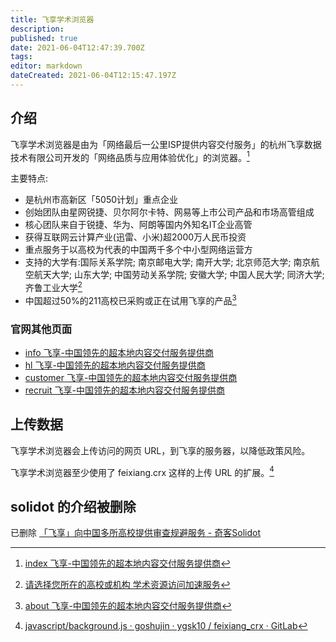 ```yaml
---
title: 飞享学术浏览器
description: 
published: true
date: 2021-06-04T12:47:39.700Z
tags: 
editor: markdown
dateCreated: 2021-06-04T12:15:47.197Z
---
```


## 介绍

飞享学术浏览器是由为「网络最后一公里ISP提供内容交付服务」的杭州飞享数据技术有限公司开发的「网络品质与应用体验优化」的浏览器。[^iff_mp]

[^iff_mp]: [index 飞享-中国领先的超本地内容交付服务提供商](https://web.archive.org/web/20210530094050/http://ifeixiang.com/)

主要特点:

+ 是杭州市高新区「5050计划」重点企业
+ 创始团队由星网锐捷、贝尔阿尔卡特、网易等上市公司产品和市场高管组成
+ 核心团队来自于锐捷、华为、阿朗等国内外知名IT企业高管
+ 获得互联网云计算产业(迅雷、小米)超2000万人民币投资
+ 重点服务于以高校为代表的中国两千多个中小型网络运营方
+ 支持的大学有:国际关系学院; 南京邮电大学; 南开大学; 北京师范大学; 南京航空航天大学; 山东大学; 中国劳动关系学院; 安徽大学; 中国人民大学; 同济大学; 齐鲁工业大学[^iff_login]
+ 中国超过50%的211高校已采购或正在试用飞享的产品[^iff_about]

[^iff_login]: [请选择您所在的高校或机构 学术资源访问加速服务](https://web.archive.org/web/20210529112557/https://wos.ifeixiang.com/login)

[^iff_about]: [about 飞享-中国领先的超本地内容交付服务提供商](https://web.archive.org/web/20210530094104/http://ifeixiang.com/about/fx.html)

<!--
软件下载地址: [cda23c854490b8fc19cd7ac59b57/3013cecb-db60-4998-80bf-caf0c1638c78.zip](https://web.archive.org/web/20210527100650/https://xxb.nankai.edu.cn/_upload/article/files/33/b7/cda23c854490b8fc19cd7ac59b57/3013cecb-db60-4998-80bf-caf0c1638c78.zip)
软件使用说明: [关于开通海外学术资源优化服务的通知 中国劳动关系学院图书馆（博物馆）](https://web.archive.org/web/20210529030808if_/http://lib.culr.edu.cn:9001//news/newsdetail.aspx?pid=0&coid=741)

+ [关于重新开放海外学术资源优化服务（原极速星网浏览器）的通知](https://web.archive.org/web/20210529112609/https://xxb.nankai.edu.cn/2020/1221/c4994a328704/page.htm)
+ [“2020•阅读相伴•书香战疫”读者服务月系列活动——图书馆新推海外资源访问新方法——不用翻墙也能访问谷歌学术、维基百科等资源](https://web.archive.org/web/20210219150259/https://library.bua.edu.cn/html/library/library_5/20200611073333555819283/20200611073333555819283.html)
+ [关于开展国际互联网访问提升工程建设的通知](https://web.archive.org/web/20210529112604/https://xxhc.nuaa.edu.cn/2020/1223/c13515a226067/page.htm)
+ [跨境网络服务成企业刚需，极速星网以技术赋能跨境业务-站长之家](https://web.archive.org/web/20200702125405/https://www.chinaz.com/2020/0309/1116032.shtml)
+ [破解跨境企业上网难题，极速星网受认可 - 极客公园](https://web.archive.org/web/20210604124057/https://www.geekpark.net/news/256658)

“致远”国际访问加速服务、“凌云”VPN、“智周”飞享学术浏览器: [关于开展国际互联网访问提升工程建设的通知](https://web.archive.org/web/20210529112604/https://xxhc.nuaa.edu.cn/2020/1223/c13515a226067/page.htm)
-->


### 官网其他页面

+ [info 飞享-中国领先的超本地内容交付服务提供商](https://web.archive.org/web/20210604100552/http://ifeixiang.com/about/info.html)
+ [hl 飞享-中国领先的超本地内容交付服务提供商](https://web.archive.org/web/20210604100734/http://ifeixiang.com/product/hl.html)
+ [customer 飞享-中国领先的超本地内容交付服务提供商](https://web.archive.org/web/20210604114911/http://ifeixiang.com/about/customer.html)
+ [recruit 飞享-中国领先的超本地内容交付服务提供商](https://web.archive.org/web/20210604114910/http://ifeixiang.com/about/recruit.html)

## 上传数据

飞享学术浏览器会上传访问的网页 URL，到飞享的服务器，以降低政策风险。

飞享学术浏览器至少使用了 feixiang.crx 这样的上传 URL 的扩展。[^crx]

[^crx]: [javascript/background.js · goshujin · ygsk10 / feixiang_crx · GitLab](https://web.archive.org/web/20210604084408/https://gitlab.com/ygsk10/feixiang_crx/-/blob/goshujin/javascript/background.js)

## solidot 的介绍被删除

已删除 [「飞享」向中国多所高校提供审查规避服务 - 奇客Solidot](https://web.archive.org/web/20210529112537/https://www.solidot.org/story?sid=67888)
